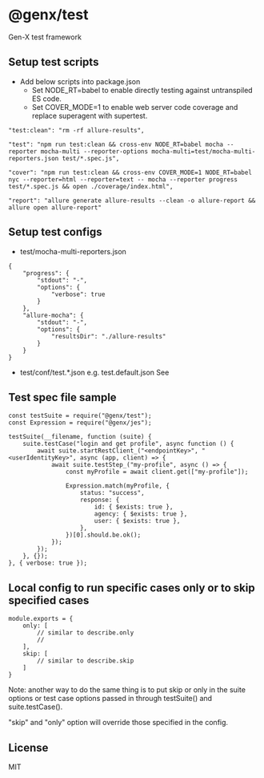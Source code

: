# @genx/test

Gen-X test framework

## Setup test scripts

* Add below scripts into package.json
  * Set NODE_RT=babel to enable directly testing against untranspiled ES code.
  * Set COVER_MODE=1 to enable web server code coverage and replace superagent with supertest.

```
"test:clean": "rm -rf allure-results",
```

```
"test": "npm run test:clean && cross-env NODE_RT=babel mocha --reporter mocha-multi --reporter-options mocha-multi=test/mocha-multi-reporters.json test/*.spec.js",
```

```
"cover": "npm run test:clean && cross-env COVER_MODE=1 NODE_RT=babel nyc --reporter=html --reporter=text -- mocha --reporter progress test/*.spec.js && open ./coverage/index.html",
```

```
"report": "allure generate allure-results --clean -o allure-report && allure open allure-report"
```

## Setup test configs

* test/mocha-multi-reporters.json
```
{    
    "progress": {
        "stdout": "-",        
        "options": {
            "verbose": true
        }
    },
    "allure-mocha": {
        "stdout": "-",
        "options": {
            "resultsDir": "./allure-results"
        }
    }
}
```

* test/conf/test.*.json e.g. test.default.json
See 

## Test spec file sample

```
const testSuite = require("@genx/test");
const Expression = require("@genx/jes");

testSuite(__filename, function (suite) {
    suite.testCase("login and get profile", async function () {
        await suite.startRestClient_("<endpointKey>", "<userIdentityKey>", async (app, client) => {
            await suite.testStep_("my-profile", async () => {
                const myProfile = await client.get(["my-profile"]);

                Expression.match(myProfile, {
                    status: "success",
                    response: {
                        id: { $exists: true },
                        agency: { $exists: true },
                        user: { $exists: true },
                    },
                })[0].should.be.ok();
            });
        });
    }, {});
}, { verbose: true });
```

## Local config to run specific cases only or to skip specified cases

```
module.exports = {
    only: [
        // similar to describe.only
        // 
    ],
    skip: [
        // similar to describe.skip
    ]
}
```

Note: another way to do the same thing is to put skip or only in the suite options or test case options passed in through testSuite() and suite.testCase(). 

"skip" and "only" option will override those specified in the config.

## License

  MIT    